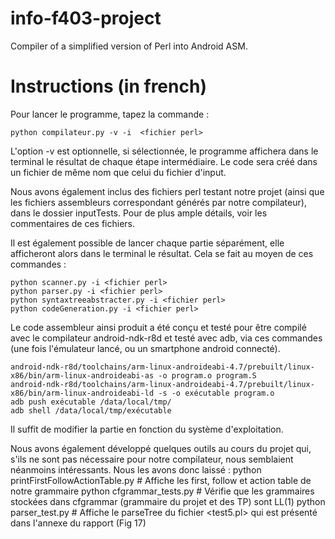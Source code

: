 info-f403-project
=================

Compiler of a simplified version of Perl into Android ASM.

# Instructions (in french)

Pour lancer le programme, tapez la commande :

	python compilateur.py -v -i  <fichier perl>

L'option -v est optionnelle, si sélectionnée, le programme affichera dans le terminal le résultat de chaque étape intermédiaire.
Le code sera créé dans un fichier de même nom que celui du fichier d'input.

Nous avons également inclus des fichiers perl testant notre projet (ainsi que les fichiers assembleurs correspondant générés par notre compilateur), dans le dossier inputTests. Pour de plus ample détails, voir les commentaires de ces fichiers.

Il est également possible de lancer chaque partie séparément, elle afficheront alors dans le terminal le résultat.
Cela se fait au moyen de ces commandes :

	python scanner.py -i <fichier perl>
	python parser.py -i <fichier perl>
	python syntaxtreeabstracter.py -i <fichier perl>
	python codeGeneration.py -i <fichier perl>

Le code assembleur ainsi produit a été conçu et testé pour être compilé avec le compilateur android-ndk-r8d et testé avec adb, via ces commandes (une fois l'émulateur lancé, ou un smartphone android connecté).

	android-ndk-r8d/toolchains/arm-linux-androideabi-4.7/prebuilt/linux-x86/bin/arm-linux-androideabi-as -o program.o program.S
	android-ndk-r8d/toolchains/arm-linux-androideabi-4.7/prebuilt/linux-x86/bin/arm-linux-androideabi-ld -s -o exécutable program.o
	adb push exécutable /data/local/tmp/
	adb shell /data/local/tmp/exécutable

Il suffit de modifier la partie <linux-x86> en fonction du système d'exploitation.

Nous avons également développé quelques outils au cours du projet qui, s'ils ne sont pas nécessaire pour notre compilateur, nous semblaient néanmoins intéressants. Nous les avons donc laissé :
	python printFirstFollowActionTable.py	# Affiche les first, follow et action table de notre grammaire
	python cfgrammar_tests.py		# Vérifie que les grammaires stockées dans cfgrammar (grammaire du projet et des TP) sont LL(1)
	python parser_test.py			# Affiche le parseTree du fichier <test5.pl> qui est présenté dans l'annexe du rapport (Fig 17)
